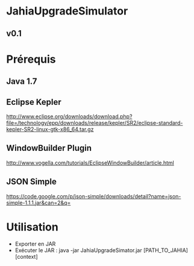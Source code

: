# JahiaUpgradeSimulator
## v0.1

Prérequis
========

## Java 1.7

## Eclipse Kepler
http://www.eclipse.org/downloads/download.php?file=/technology/epp/downloads/release/kepler/SR2/eclipse-standard-kepler-SR2-linux-gtk-x86_64.tar.gz

## WindowBuilder Plugin
http://www.vogella.com/tutorials/EclipseWindowBuilder/article.html

## JSON Simple
https://code.google.com/p/json-simple/downloads/detail?name=json-simple-1.1.1.jar&can=2&q=

Utilisation
========

- Exporter en JAR
- Exécuter le JAR : java -jar JahiaUpgradeSimator.jar \[PATH_TO_JAHIA] [context]